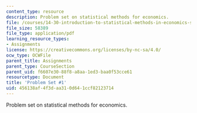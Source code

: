 ```yaml
---
content_type: resource
description: Problem set on statistical methods for economics.
file: /courses/14-30-introduction-to-statistical-methods-in-economics-spring-2009/456138af4f3daa310d641ccf82123714_MIT14_30s09_pset01.pdf
file_size: 58389
file_type: application/pdf
learning_resource_types:
- Assignments
license: https://creativecommons.org/licenses/by-nc-sa/4.0/
ocw_type: OCWFile
parent_title: Assignments
parent_type: CourseSection
parent_uid: f6607e30-88f8-a8aa-1ed3-baa0f53cce61
resourcetype: Document
title: 'Problem Set #1'
uid: 456138af-4f3d-aa31-0d64-1ccf82123714
---
```

Problem set on statistical methods for economics.
